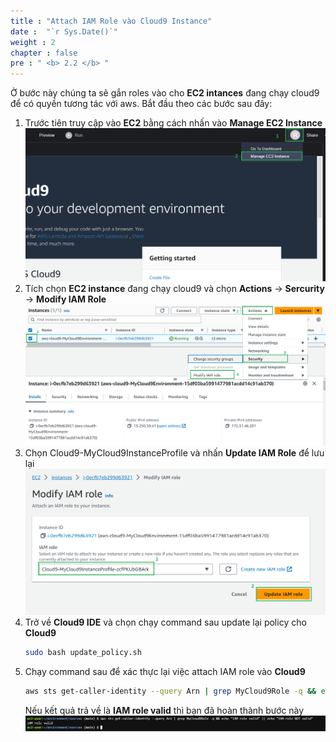 ```yaml
---
title : "Attach IAM Role vào Cloud9 Instance"
date :  "`r Sys.Date()`" 
weight : 2 
chapter : false
pre : " <b> 2.2 </b> "
---
```

Ở bước này chúng ta sẽ gắn roles vào cho **EC2 intances** đang chạy cloud9 để có quyền tương tác với aws. Bắt đầu theo các bước sau đây:

1. Trước tiên truy cập vào **EC2** bằng cách nhấn vào **Manage EC2 Instance**
![Prerequiste](/images/2-prerequiste/008.png)
2. Tích chọn **EC2 instance** đang chạy cloud9 và chọn **Actions** -> **Sercurity** -> **Modify IAM Role**
![Prerequiste](/images/2-prerequiste/009.png)
3. Chọn Cloud9-MyCloud9InstanceProfile và nhấn **Update IAM Role** để lưu lại
![Prerequiste](/images/2-prerequiste/010.png)
4. Trở về **Cloud9 IDE** và chọn chạy command sau update lại policy cho **Cloud9**
   ```bash
   sudo bash update_policy.sh
   ```
5. Chạy command sau để xác thực lại việc attach IAM role vào **Cloud9**
    ```bash
    aws sts get-caller-identity --query Arn | grep MyCloud9Role -q && echo "IAM role valid" || echo "IAM role not valid"
    ```
    Nếu kết quả trả về là **IAM role valid** thì bạn đã hoàn thành bước này
    ![Prerequiste](/images/2-prerequiste/011.png)
